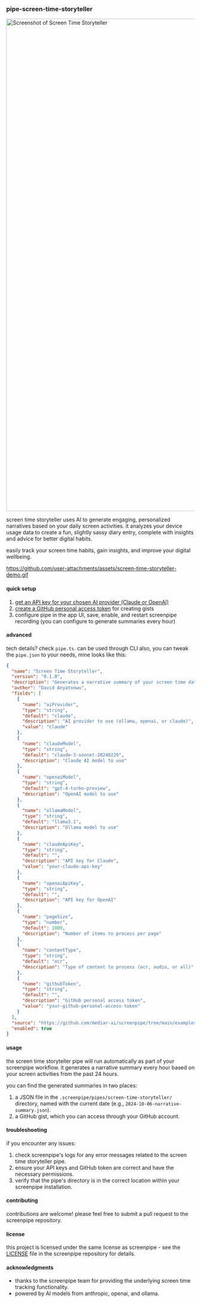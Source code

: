 ### pipe-screen-time-storyteller

<img width="1312" alt="Screenshot of Screen Time Storyteller" src="https://github.com/user-attachments/assets/screen-time-storyteller-screenshot.png">

screen time storyteller uses AI to generate engaging, personalized narratives based on your daily screen activities. it analyzes your device usage data to create a fun, slightly sassy diary entry, complete with insights and advice for better digital habits.

easily track your screen time habits, gain insights, and improve your digital wellbeing.

https://github.com/user-attachments/assets/screen-time-storyteller-demo.gif

#### quick setup
1. [get an API key for your chosen AI provider (Claude or OpenAI)](https://platform.openai.com/account/api-keys)
2. [create a GitHub personal access token](https://docs.github.com/en/authentication/keeping-your-account-and-data-secure/creating-a-personal-access-token) for creating gists
3. configure pipe in the app UI, save, enable, and restart screenpipe recording (you can configure to generate summaries every hour)

#### advanced
tech details? check `pipe.ts`.
can be used through CLI also, you can tweak the `pipe.json` to your needs, mine looks like this:

```json
{
  "name": "Screen Time Storyteller",
  "version": "0.1.0",
  "description": "Generates a narrative summary of your screen time data",
  "author": "David Anyatonwu",
  "fields": [
    {
      "name": "aiProvider",
      "type": "string",
      "default": "claude",
      "description": "AI provider to use (ollama, openai, or claude)",
      "value": "claude"
    },
    {
      "name": "claudeModel",
      "type": "string",
      "default": "claude-3-sonnet-20240229",
      "description": "Claude AI model to use"
    },
    {
      "name": "openaiModel",
      "type": "string",
      "default": "gpt-4-turbo-preview",
      "description": "OpenAI model to use"
    },
    {
      "name": "ollamaModel",
      "type": "string",
      "default": "llama3.1",
      "description": "Ollama model to use"
    },
    {
      "name": "claudeApiKey",
      "type": "string",
      "default": "",
      "description": "API key for Claude",
      "value": "your-claude-api-key"
    },
    {
      "name": "openaiApiKey",
      "type": "string",
      "default": "",
      "description": "API key for OpenAI"
    },
    {
      "name": "pageSize",
      "type": "number",
      "default": 1000,
      "description": "Number of items to process per page"
    },
    {
      "name": "contentType",
      "type": "string",
      "default": "ocr",
      "description": "Type of content to process (ocr, audio, or all)"
    },
    {
      "name": "githubToken",
      "type": "string",
      "default": "",
      "description": "GitHub personal access token",
      "value": "your-github-personal-access-token"
    }
  ],
  "source": "https://github.com/mediar-ai/screenpipe/tree/main/examples/typescript/pipe-screen-time-storyteller",
  "enabled": true
}
```

#### usage
the screen time storyteller pipe will run automatically as part of your screenpipe workflow. it generates a narrative summary every hour based on your screen activities from the past 24 hours.

you can find the generated summaries in two places:
1. a JSON file in the `.screenpipe/pipes/screen-time-storyteller/` directory, named with the current date (e.g., `2024-10-06-narrative-summary.json`).
2. a GitHub gist, which you can access through your GitHub account.

#### troubleshooting
if you encounter any issues:
1. check screenpipe's logs for any error messages related to the screen time storyteller pipe.
2. ensure your API keys and GitHub token are correct and have the necessary permissions.
3. verify that the pipe's directory is in the correct location within your screenpipe installation.

#### contributing
contributions are welcome! please feel free to submit a pull request to the screenpipe repository.

#### license
this project is licensed under the same license as screenpipe - see the [LICENSE](LICENSE) file in the screenpipe repository for details.

#### acknowledgments
- thanks to the screenpipe team for providing the underlying screen time tracking functionality.
- powered by AI models from anthropic, openai, and ollama.

